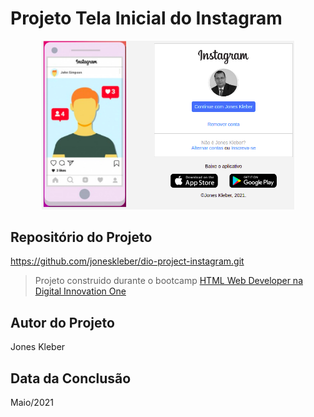 # Projeto Tela Inicial do Instagram

<p align="center">
  <img alt="Logo do projeto" width="80%" src="https://github.com/joneskleber/dio-project-instagram/blob/master/img/telainstagram.png" />
</p>

## Repositório do Projeto

https://github.com/joneskleber/dio-project-instagram.git

> Projeto construido durante o bootcamp [HTML Web Developer na Digital Innovation One](https://web.digitalinnovation.one/track/html-web-developer/)

## Autor do Projeto
Jones Kleber

## Data da Conclusão
Maio/2021
